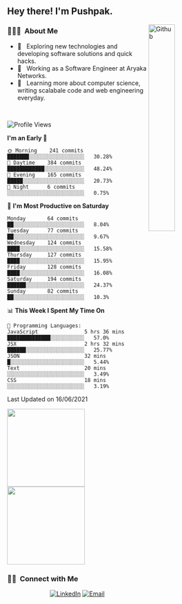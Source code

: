 <h2> Hey there! I'm Pushpak.</h2>

<img width="35%" align="right" alt="Github" src="https://user-images.githubusercontent.com/48678280/88862734-4903af80-d201-11ea-968b-9c939d88a37c.gif" />

<h3> 👨🏻‍💻 &nbsp;About Me </h3>

- 🤔 &nbsp; Exploring new technologies and developing software solutions and quick hacks.
- 💼 &nbsp; Working as a Software Engineer at Aryaka Networks.
- 🌱 &nbsp; Learning more about computer science, writing scalabale code and web engineering everyday.

<!-- <h3> 🛠 &nbsp;Tech Stack</h3> -->

<!-- - 🌐 &nbsp;
  ![JavaScript](https://img.shields.io/badge/-JavaScript-333333?style=flat&logo=javascript)
  ![React](https://img.shields.io/badge/-React-333333?style=flat&logo=react)
  ![Vue](https://img.shields.io/badge/-Vue-333333?style=flat&logo=vue,js)
  ![Node.js](https://img.shields.io/badge/-Node.js-333333?style=flat&logo=node.js) -->
  
<!-- - 💻 &nbsp;
  ![Java](https://img.shields.io/badge/-Java-333333?style=flat&logo=Java&logoColor=007396)
- 🛢 &nbsp;
  ![MySQL](https://img.shields.io/badge/-MySQL-333333?style=flat&logo=mysql)
- ⚙️ &nbsp;
  ![Git](https://img.shields.io/badge/-Git-333333?style=flat&logo=git)
- 🔧 &nbsp;
  ![Visual Studio Code](https://img.shields.io/badge/-Visual%20Studio%20Code-333333?style=flat&logo=visual-studio-code&logoColor=007ACC)
  ![Eclipse](https://img.shields.io/badge/-Eclipse-333333?style=flat&logo=eclipse-ide&logoColor=2C2255) -->

<br/>

<!--START_SECTION:waka-->
![Profile Views](http://img.shields.io/badge/Profile%20Views-2-blue)

**I'm an Early 🐤** 

```text
🌞 Morning    241 commits    ███████░░░░░░░░░░░░░░░░░░   30.28% 
🌆 Daytime    384 commits    ████████████░░░░░░░░░░░░░   48.24% 
🌃 Evening    165 commits    █████░░░░░░░░░░░░░░░░░░░░   20.73% 
🌙 Night      6 commits      ░░░░░░░░░░░░░░░░░░░░░░░░░   0.75%

```
📅 **I'm Most Productive on Saturday** 

```text
Monday       64 commits     ██░░░░░░░░░░░░░░░░░░░░░░░   8.04% 
Tuesday      77 commits     ██░░░░░░░░░░░░░░░░░░░░░░░   9.67% 
Wednesday    124 commits    ████░░░░░░░░░░░░░░░░░░░░░   15.58% 
Thursday     127 commits    ████░░░░░░░░░░░░░░░░░░░░░   15.95% 
Friday       128 commits    ████░░░░░░░░░░░░░░░░░░░░░   16.08% 
Saturday     194 commits    ██████░░░░░░░░░░░░░░░░░░░   24.37% 
Sunday       82 commits     ██░░░░░░░░░░░░░░░░░░░░░░░   10.3%

```


📊 **This Week I Spent My Time On** 

```text
💬 Programming Languages: 
JavaScript               5 hrs 36 mins       ██████████████░░░░░░░░░░░   57.0% 
JSX                      2 hrs 32 mins       ██████░░░░░░░░░░░░░░░░░░░   25.77% 
JSON                     32 mins             █░░░░░░░░░░░░░░░░░░░░░░░░   5.44% 
Text                     20 mins             ░░░░░░░░░░░░░░░░░░░░░░░░░   3.49% 
CSS                      18 mins             ░░░░░░░░░░░░░░░░░░░░░░░░░   3.19%

```


 Last Updated on 16/06/2021
<!--END_SECTION:waka-->


<a href="https://github.com/PushpakB3096">
  <img height="180em" src="https://github-readme-stats.vercel.app/api?username=PushpakB3096&show_icons=true&theme=merko" />
  <img height="180em" src="https://github-readme-stats.vercel.app/api/top-langs/?username=PushpakB3096&theme=merko&layout=compact" />
</a>

<br/>

<h3> 🤝🏻 &nbsp;Connect with Me </h3>

<p align="center">
<!-- <a href="https://www.adityavsingh.com/"><img alt="Website" src="https://img.shields.io/badge/Website-www.adityavsingh.com-blue?style=flat-square&logo=google-chrome"></a> -->
<a href="https://www.linkedin.com/in/pushpak-bhattacharya/"><img alt="LinkedIn" src="https://img.shields.io/badge/LinkedIn-Pushpak%20Bhattacharya-blue?style=flat-square&logo=linkedin"></a>
<a href="mailto:rtpushpak@gmail.com"><img alt="Email" src="https://img.shields.io/badge/Email-rtpushpak@gmail.com-blue?style=flat-square&logo=gmail"></a>
</p>
